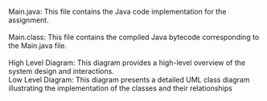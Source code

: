 Main.java: This file contains the Java code implementation for the assignment. <br>
 <br>Main.class: This file contains the compiled Java bytecode corresponding to the Main.java file. <br>
 <br>High Level Diagram: This diagram provides a high-level overview of the system design and interactions. <br>
Low Level Diagram: This diagram presents a detailed UML class diagram illustrating the implementation of the classes and their relationships
